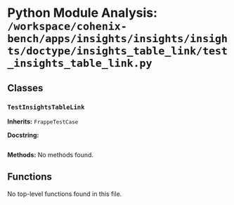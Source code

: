 # Python Module Analysis: `/workspace/cohenix-bench/apps/insights/insights/insights/doctype/insights_table_link/test_insights_table_link.py`

## Classes

### `TestInsightsTableLink`
**Inherits:** `FrappeTestCase`


**Docstring:**
```

```

**Methods:**
No methods found.




## Functions

No top-level functions found in this file.
